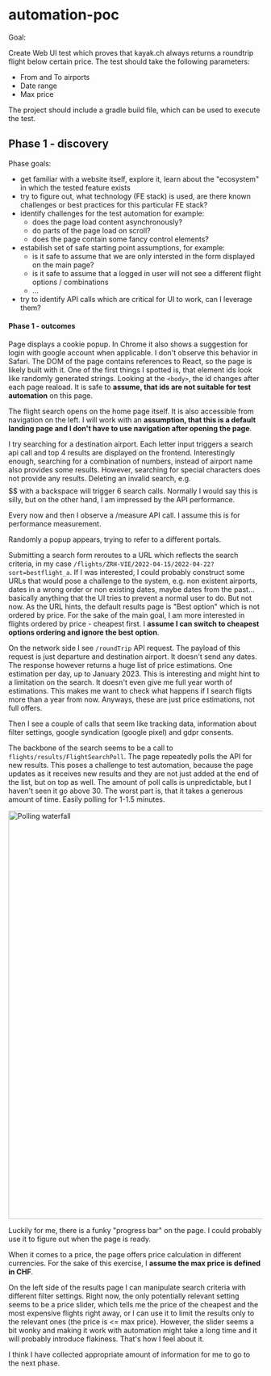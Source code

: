 # automation-poc

Goal:

Create Web UI test which proves that kayak.ch always returns a roundtrip flight below certain price.
The test should take the following parameters:
  - From and To airports
  - Date range
  - Max price

The project should include a gradle build file, which can be used to execute the test.

## Phase 1 - discovery

Phase goals:

* get familiar with a website itself, explore it, learn about the "ecosystem" in which the tested feature exists
* try to figure out, what technology (FE stack) is used, are there known challenges or best practices for this particular FE stack?
* identify challenges for the test automation for example:
  * does the page load content asynchronously?
  * do parts of the page load on scroll? 
  * does the page contain some fancy control elements?
* estabilish set of safe starting point assumptions, for example:
  * is it safe to assume that we are only intersted in the form displayed on the main page?
  * is it safe to assume that a logged in user will not see a different flight options / combinations
  * ...
* try to identify API calls which are critical for UI to work, can I leverage them?

#### Phase 1 - outcomes

Page displays a cookie popup. In Chrome it also shows a suggestion for login with google account when applicable. I don't observe this behavior in Safari.
The DOM of the page contains references to React, so the page is likely built with it.
One of the first things I spotted is, that element ids look like randomly generated strings. Looking at the `<body>`, the id changes after each page reaload. It is safe to **assume, that ids are not suitable for test automation** on this page.

The flight search opens on the home page itself. It is also accessible from navigation on the left. I will work with an **assumption, that this is a default landing page and I don't have to use navigation after opening the page**.

I try searching for a destination airport. Each letter input triggers a search api call and top 4 results are displayed on the frontend. Interestingly enough, searching for a combination of numbers, instead of airport name also provides some results. However, searching for special characters does not provide any results. Deleting an invalid search, e.g. $$$$$$ with a backspace will trigger 6 search calls. Normally I would say this is silly, but on the other hand, I am impressed by the API performance.

Every now and then I observe a /measure API call. I assume this is for performance measurement.

Randomly a popup appears, trying to refer to a different portals.

Submitting a search form reroutes to a URL which reflects the search criteria, in my case `/flights/ZRH-VIE/2022-04-15/2022-04-22?sort=bestflight_a`. If I was interested, I could probably construct some URLs that would pose a challenge to the system, e.g. non existent airports, dates in a wrong order or non existing dates, maybe dates from the past... basically anything that the UI tries to prevent a normal user to do. But not now. As the URL hints, the default results page is "Best option" which is not ordered by price. For the sake of the main goal, I am more interested in flights ordered by price - cheapest first. I **assume I can switch to cheapest options ordering and ignore the best option**.

On the network side I see `/roundTrip` API request. The payload of this request is just departure and destination airport. It doesn't send any dates. The response however returns a huge list of price estimations. One estimation per day, up to January 2023. This is interesting and might hint to a limitation on the search. It doesn't even give me full year worth of estimations. This makes me want to check what happens if I search fligts more than a year from now. Anyways, these are just price estimations, not full offers.

Then I see a couple of calls that seem like tracking data, information about filter settings, google syndication (google pixel) and gdpr consents.

The backbone of the search seems to be a call to `flights/results/FlightSearchPoll`. The page repeatedly polls the API for new results. This poses a challenge to test automation, because the page updates as it receives new results and they are not just added at the end of the list, but on top as well. The amount of poll calls is unpredictable, but I haven't seen it go above 30. The worst part is, that it takes a generous amount of time. Easily polling for 1-1.5 minutes.

<img width="809" alt="Polling waterfall" src="https://user-images.githubusercontent.com/20669553/158700961-aff029af-fc06-4f73-9451-9efbf1f9f538.png">

Luckily for me, there is a funky "progress bar" on the page. I could probably use it to figure out when the page is ready.

When it comes to a price, the page offers price calculation in different currencies. For the sake of this exercise, I **assume the max price is defined in CHF**.

On the left side of the results page I can manipulate search criteria with different filter settings. Right now, the only potentially relevant setting seems to be a price slider, which tells me the price of the cheapest and the most expensive flights right away, or I can use it to limit the results only to the relevant ones (the price is <= max price). However, the slider seems a bit wonky and making it work with automation might take a long time and it will probably introduce flakiness. That's how I feel about it.

I think I have collected appropriate amount of information for me to go to the next phase.
